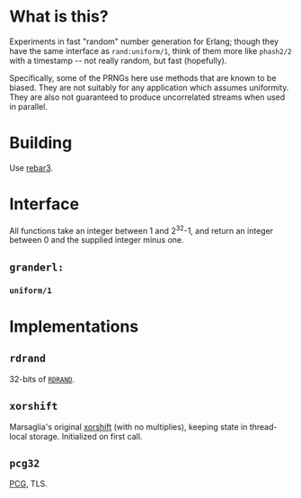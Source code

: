 # What is this?

Experiments in fast "random" number generation for Erlang; though they
have the same interface as `rand:uniform/1`, think of them more like
`phash2/2` with a timestamp -- not really random, but fast
(hopefully).

Specifically, some of the PRNGs here use methods that are known to be
biased.  They are not suitably for any application which assumes
uniformity.  They are also not guaranteed to produce uncorrelated
streams when used in parallel.

# Building

Use [rebar3](http://www.rebar3.org/).

# Interface

All functions take an integer between 1 and 2<sup>32</sup>-1, and
return an integer between 0 and the supplied integer minus one.

## `granderl:`

### `uniform/1`


# Implementations

## `rdrand`

32-bits of [`RDRAND`](https://en.wikipedia.org/wiki/RdRand).

## `xorshift`

Marsaglia's original
[xorshift](https://en.wikipedia.org/wiki/Xorshift) (with no
multiplies), keeping state in thread-local storage.  Initialized on
first call.

## `pcg32`

[PCG](http://www.pcg-random.org), TLS.
